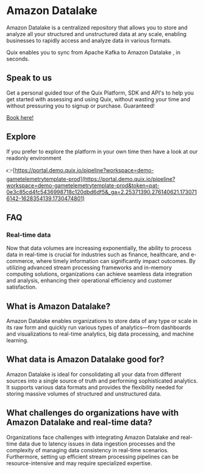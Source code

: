 <!--[tech-name]-->
# Amazon Datalake

<!--[blurb-about-tech]-->
Amazon Datalake is a centralized repository that allows you to store and analyze all your structured and unstructured data at any scale, enabling businesses to rapidly access and analyze data in various formats.

Quix enables you to sync from Apache Kafka <span id="to_or_from">to</span> <span id="techname">Amazon Datalake</span> , in seconds.

## Speak to us

Get a personal guided tour of the Quix Platform, SDK and API's to help you get started with assessing and using Quix, without wasting your time and without pressuring you to signup or purchase. Guaranteed!

[Book here!](https://share.hsforms.com/1iW0TmZzKQMChk0lxd_tGiw4yjw2?__hstc=175542013.19c333c2ae8002be5fbc6a17a447e442.1730474801833.1730474801833.1730716142494.2&__hssc=175542013.2.1730716142494&__hsfp=3927774151)


## Explore

If you prefer to explore the platform in your own time then have a look at our readonly environment

👉[https://portal.demo.quix.io/pipeline?workspace=demo-gametelemetrytemplate-prod](https://portal.demo.quix.io/pipeline?workspace=demo-gametelemetrytemplate-prod&token=pat-0e3c85cd4fc5436998718c120dbd6df5&_ga=2.25371390.276140621.1730716142-1628354139.1730474801)


## FAQ

### Real-time data

Now that data volumes are increasing exponentially, the ability to process data in real-time is crucial for industries such as finance, healthcare, and e-commerce, where timely information can significantly impact outcomes. By utilizing advanced stream processing frameworks and in-memory computing solutions, organizations can achieve seamless data integration and analysis, enhancing their operational efficiency and customer satisfaction.

## What is <span id="techname">Amazon Datalake</span>?

<!--[tech-seo-text]-->
Amazon Datalake enables organizations to store data of any type or scale in its raw form and quickly run various types of analytics—from dashboards and visualizations to real-time analytics, big data processing, and machine learning.

## What data is <span id="techname">Amazon Datalake</span> good for?

<!--[tech-data-seo-text]-->
Amazon Datalake is ideal for consolidating all your data from different sources into a single source of truth and performing sophisticated analytics. It supports various data formats and provides the flexibility needed for storing massive volumes of structured and unstructured data.

## What challenges do organizations have with <span id="techname">Amazon Datalake</span> and real-time data?

<!--[tech-challenges-seo-text]-->
Organizations face challenges with integrating Amazon Datalake and real-time data due to latency issues in data ingestion processes and the complexity of managing data consistency in real-time scenarios. Furthermore, setting up efficient stream processing pipelines can be resource-intensive and may require specialized expertise.